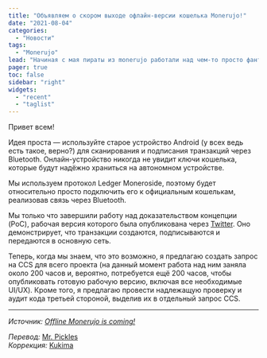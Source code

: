 ```yaml
---
title: "Объявляем о скором выходе офлайн-версии кошелька Monerujo!"
date: "2021-08-04"
categories:
  - "Новости"
tags:
  - "Monerujo"
lead: "Начиная с мая пираты из monerujo работали над чем-то просто фантастическим: офлайн-кошельком на базе Android."
pager: true
toc: false
sidebar: "right"
widgets:
  - "recent"
  - "taglist"
---
```


Привет всем!

Идея проста — используйте старое устройство Android (у всех ведь есть такое, верно?) для сканирования и подписания транзакций через Bluetooth. Онлайн-устройство никогда не увидит ключи кошелька, которые будут надёжно храниться на автономном устройстве.

Мы используем протокол Ledger Moneroside, поэтому будет относительно просто подключить его к официальным кошелькам, реализовав связь через Bluetooth.

Мы только что завершили работу над доказательством концепции (PoC), рабочая версия которого была опубликована через [Twitter](https://twitter.com/monerujowallet/status/1422295987201134597). Оно демонстрирует, что транзакции создаются, подписываются и передаются в основную сеть.

Теперь, когда мы знаем, что это возможно, я предлагаю создать запрос на CCS для всего проекта (на данный момент работа над ним заняла около 200 часов и, вероятно, потребуется ещё 200 часов, чтобы опубликовать готовую рабочую версию, включая все необходимые UI/UX). Кроме того, я предлагаю провести надлежащую проверку и аудит кода третьей стороной, выделив их в отдельный запрос CCS.

---

_Источник: [Offline Monerujo is coming!](https://www.reddit.com/r/Monero/comments/oxvu8l/offline_monerujo_is_coming/)_

_Перевод:_
[Mr. Pickles](https://t.me/v1docq47)  
_Коррекция:_
[Kukima](https://t.me/Kukima)
